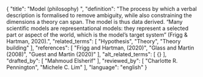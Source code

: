 {
  "title": "Model (philosophy) ",
  "definition": "The process by which a verbal description is formalised to remove ambiguity, while also constraining the dimensions a theory can span. The model is thus data derived. “Many scientific models are representational models: they represent a selected part or aspect of the world, which is the model’s target system” (Frigg & Hartman, 2020).",
  "related_terms": [
    "Hypothesis",
    "Theory",
    "Theory building"
  ],
  "references": [
    "Frigg and Hartman, (2020)",
    "Glass and Martin (2008)",
    "Guest and Martin (2020)"
  ],
  "alt_related_terms": [
    {}
  ],
  "drafted_by": [
    "Mahmoud Elsherif"
  ],
  "reviewed_by": [
    "Charlotte R. Pennington",
    "Michele C. Lim"
  ],
  "language": "english"
}
